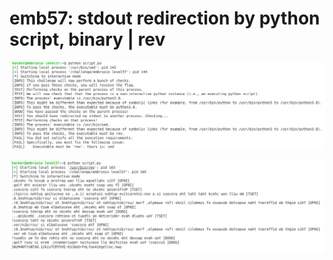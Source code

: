 # emb57: stdout redirection by python script, binary | rev

![Test run, I need rev](<../.gitbook/assets/image (200).png>)

![boom. flag.(might I use bin | rev| rev if I send '\4': delimiter?)](<../.gitbook/assets/image (228).png>)
